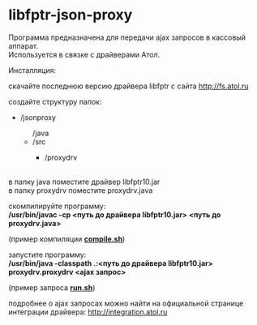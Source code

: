 # libfptr-json-proxy

Программа предназначена для передачи ajax запросов в кассовый аппарат.
<br>Используется в связке с драйверами Атол.

Инсталляция:

скачайте последнюю версию драйвера libfptr с сайта http://fs.atol.ru

создайте структуру папок:
<ul>
	<li>/jsonproxy</li>
	<ul>/java
		<li>/src</li>
		<ul><li>/proxydrv</li></ul>
	</ul>
</ul>

<br>в папку java поместите драйвер libfptr10.jar
<br>в папку proxydrv поместите proxydrv.java

скомпилируйте программу:
<br><b>/usr/bin/javac -cp <путь до драйвера libfptr10.jar> <путь до proxydrv.java></b>

(пример компиляции <b><a href="https://github.com/gardist/libfptr-ajax-proxy/blob/master/src/compile.sh" target="blank">compile.sh</a></b>)

запустите программу:
<br><b>/usr/bin/java -classpath .:<путь до драйвера libfptr10.jar> proxydrv.proxydrv <ajax запрос></b>

(пример запроса <b><a href="https://github.com/gardist/libfptr-ajax-proxy/blob/master/src/run.sh" target="blank">run.sh</a></b>)

подробнее о ajax запросах можно найти на официальной странице интеграции драйвера:
http://integration.atol.ru
